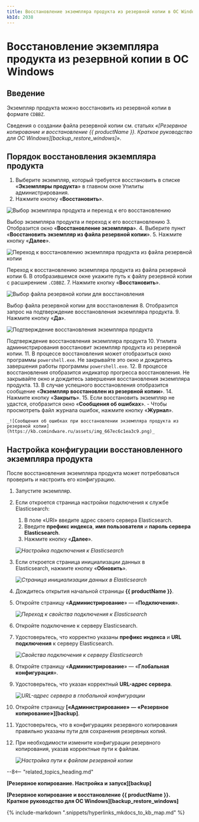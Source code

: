 ```yaml
---
title: Восстановление экземпляра продукта из резервной копии в ОС Windows
kbId: 2038
---
```


# Восстановление экземпляра продукта из резервной копии в ОС Windows

## Введение

Экземпляр продукта можно восстановить из резервной копии в формате `CDBBZ`.

Сведения о создании файла резервной копии см. статьях *«[Резервное копирование и восстановление {{ productName }}. Краткое руководство для ОС Windows][backup_restore_windows]»*.

## Порядок восстановления экземпляра продукта

1. Выберите экземпляр, который требуется восстановить в списке «**Экземпляры продукта**» в главном окне Утилиты администрирования.
2. Нажмите кнопку «**Восстановить**».

![Выбор экземпляра продукта и переход к его восстановлению](https://kb.comindware.ru/assets/img_667ec3011e2b3.png)

Выбор экземпляра продукта и переход к его восстановлению
3. Отобразится окно «**Восстановление экземпляра**».
4. Выберите пункт «**Восстановить экземпляр из файла резервной копии**».
5. Нажмите кнопку «**Далее**».

![Переход к восстановлению экземпляра продукта из файла резервной копии](https://kb.comindware.ru/assets/img_667ec594b626a.png)

Переход к восстановлению экземпляра продукта из файла резервной копии
6. В отобразившемся окне укажите путь к файлу резервной копии с расширением `.CDBBZ`.
7. Нажмите кнопку «**Восстановить**».

![Выбор файла резервной копии для восстановления](https://kb.comindware.ru/assets/img_667ec602a787b.png)

Выбор файла резервной копии для восстановления
8. Отобразится запрос на подтверждение восстановления экземпляра продукта.
9. Нажмите кнопку «**Да**».


![Подтверждение восстановления экземпляра продукта](https://kb.comindware.ru/assets/img_667ec66609299.png)

Подтверждение восстановления экземпляра продукта
10. Утилита администрирования восстановит экземпляр продукта из резервной копии.
11. В процессе восстановления может отобразиться окно программы `powershell.exe`. Не закрывайте это окно и дождитесь завершения работы программы `powershell.exe`.
12. В процессе восстановления отобразится индикатор прогресса восстановления. Не закрывайте окно и дождитесь завершения восстановления экземпляра продукта.
13. В случае успешного восстановления отобразится сообщение «**Экземпляр восстановлен из резервной копии**».
14. Нажмите кнопку «**Закрыть**».
15. Если восстановить экземпляр не удастся, отобразится окно «**Сообщения об ошибках**».
    - Чтобы просмотреть файл журнала ошибок, нажмите кнопку «**Журнал**».

    _![Сообщения об ошибках при восстановлении экземпляра продукта из резервной копии](https://kb.comindware.ru/assets/img_667ec6c1ea3c9.png)_

## Настройка конфигурации восстановленного экземпляра продукта

После восстановления экземпляра продукта может потребоваться проверить и настроить его конфигурацию.

1. Запустите экземпляр.
2. Если откроется страница настройки подключения к службе Elasticsearch:

    1. В поле «URI» введите адрес своего сервера Elasticsearch.
    2. Введите **префикс индекса**, **имя пользователя** и **пароль сервера Elasticsearch**.
    3. Нажмите кнопку «**Далее**».

    _![Настройка подключения к Elasticsearch](https://kb.comindware.ru/assets/Picture16.png)_

3. Если откроется страница инициализации данных в Elasticsearch, нажмите кнопку «**Обновить**». 

    _![Страница инициализации данных в Elasticsearch](https://kb.comindware.ru/assets/Picture17.png)_

4. Дождитесь открытия начальной страницы **{{ productName }}**.
5. Откройте страницу «**Администрирование**» — «**Подключения**».

    _![Переход к свойства подключения к Elasticsearch](https://kb.comindware.ru/assets/img_64d09fd6ec3ba.png)_

6. Откройте подключение к серверу Elasticsearch.
7. Удостоверьтесь, что корректно указаны **префикс индекса** и **URL подключения** к серверу Elasticsearch.

    _![Свойства подключения к серверу Elasticsearch](https://kb.comindware.ru/assets/img_64d0a41fc5e0b.png)_

8. Откройте страницу «**Администрирование**» — «**Глобальная конфигурация**».
9. Удостоверьтесь, что указан корректный **URL-адрес сервера**.

    _![URL-адрес сервера в глобальной конфигурации](https://kb.comindware.ru/assets/img_64d0a4feebc80.png)_

10. Откройте страницу **[«Администрирование» — «Резервное копирование»][backup]**.
11. Удостоверьтесь, что в конфигурациях резервного копирования правильно указаны пути для сохранения резервных копий.
12. При необходимости измените конфигурации резервного копирования, указав корректные пути к файлам.

    _![Настройка пути к файлам резервной копии](https://kb.comindware.ru/assets/img_6683f69f9922d.png)_

--8<-- "related_topics_heading.md"

**[Резервное копирование. Настройка и запуск][backup]**

**[Резервное копирование и восстановление {{ productName }}. Краткое руководство для ОС Windows][backup_restore_windows]**

{% include-markdown ".snippets/hyperlinks_mkdocs_to_kb_map.md" %}
